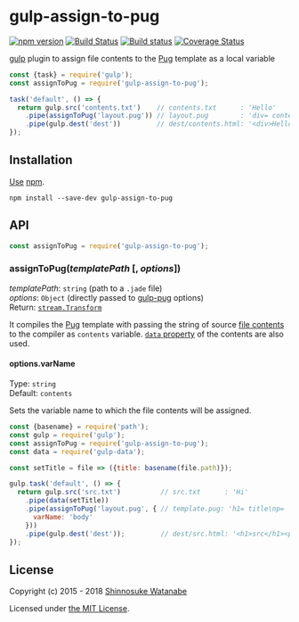 # gulp-assign-to-pug

[![npm version](https://img.shields.io/npm/v/gulp-assign-to-pug.svg)](https://www.npmjs.com/package/gulp-assign-to-pug)
[![Build Status](https://travis-ci.org/shinnn/gulp-assign-to-pug.svg?branch=master)](https://travis-ci.org/shinnn/gulp-assign-to-pug)
[![Build status](https://ci.appveyor.com/api/projects/status/an9bqn2br7bw23nl/branch/master?svg=true)](https://ci.appveyor.com/project/ShinnosukeWatanabe/gulp-assign-to-pug/branch/master)
[![Coverage Status](https://coveralls.io/repos/github/shinnn/gulp-assign-to-pug/badge.svg?branch=master)](https://coveralls.io/github/shinnn/gulp-assign-to-pug?branch=master)

[gulp](https://github.com/gulpjs/gulp) plugin to assign file contents to the [Pug](https://pugjs.org/) template as a local variable

```javascript
const {task} = require('gulp');
const assignToPug = require('gulp-assign-to-pug');

task('default', () => {
  return gulp.src('contents.txt')    // contents.txt      : 'Hello'
    .pipe(assignToPug('layout.pug')) // layout.pug        : 'div= contents'
    .pipe(gulp.dest('dest'))         // dest/contents.html: '<div>Hello</div>'
});
```

## Installation

[Use](https://docs.npmjs.com/cli/install) [npm](https://docs.npmjs.com/getting-started/what-is-npm).

```
npm install --save-dev gulp-assign-to-pug
```

## API

```javascript
const assignToPug = require('gulp-assign-to-pug');
```

### assignToPug(*templatePath* [, *options*])

*templatePath*: `string` (path to a `.jade` file)  
*options*: `Object` (directly passed to [gulp-pug](https://github.com/jamen/gulp-pug) options)  
Return: [`stream.Transform`](https://nodejs.org/api/stream.html#stream_class_stream_transform)

It compiles the [Pug](https://github.com/pugjs/pug) template with passing the string of source [file contents](https://github.com/gulpjs/vinyl#optionscontents) to the compiler as `contents` variable. [`data` property](https://github.com/gulp-community/gulp-pug#pugopts) of the contents are also used.

#### options.varName

Type: `string`  
Default: `contents`

Sets the variable name to which the file contents will be assigned.

```javascript
const {basename} = require('path');
const gulp = require('gulp');
const assignToPug = require('gulp-assign-to-pug');
const data = require('gulp-data');

const setTitle = file => ({title: basename(file.path)});

gulp.task('default', () => {
  return gulp.src('src.txt')          // src.txt      : 'Hi'
    .pipe(data(setTitle))
    .pipe(assignToPug('layout.pug', { // template.pug: 'h1= title\np=  body'
      varName: 'body'
    }))
    .pipe(gulp.dest('dest'));         // dest/src.html: '<h1>src</h1><p>Hi</p>'
});
```

## License

Copyright (c) 2015 - 2018 [Shinnosuke Watanabe](https://github.com/shinnn)

Licensed under [the MIT License](./LICENSE).
